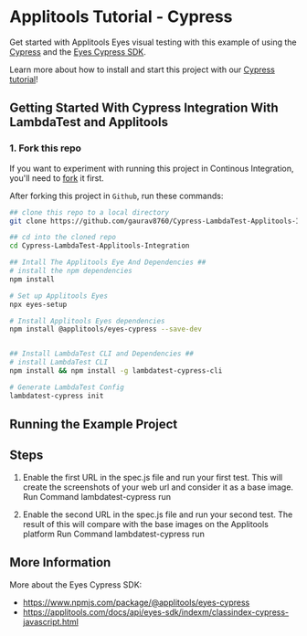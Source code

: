 # Applitools Tutorial - Cypress

Get started with Applitools Eyes visual testing with this example of using the [Cypress](https://www.cypress.io/) and the [Eyes Cypress SDK](https://www.npmjs.com/package/@applitools/eyes-cypress).

Learn more about how to install and start this project with our [Cypress tutorial](https://applitools.com/tutorials/cypress.html)!


## Getting Started With Cypress Integration With LambdaTest and Applitools

### 1. Fork this repo
If you want to experiment with running this project in Continous Integration, you'll need to [fork](https://github.com/gaurav8760/Cypress-LambdaTest-Applitools-Integration) it first.

After forking this project in `Github`, run these commands:

```bash
## clone this repo to a local directory
git clone https://github.com/gaurav8760/Cypress-LambdaTest-Applitools-Integration

## cd into the cloned repo
cd Cypress-LambdaTest-Applitools-Integration

## Intall The Applitools Eye And Dependencies ##
# install the npm dependencies
npm install

# Set up Applitools Eyes
npx eyes-setup

# Install Applitools Eyes dependencies
npm install @applitools/eyes-cypress --save-dev


## Install LambdaTest CLI and Dependencies ##
# install LambdaTest CLI
npm install && npm install -g lambdatest-cypress-cli

# Generate LambdaTest Config
lambdatest-cypress init
```
## Running the Example Project ##
## Steps 
1. Enable the first URL in the spec.js file and run your first test. This will create the screenshots of your web url and consider it as a base image.
    Run Command 
    lambdatest-cypress run

2. Enable the second URL in the spec.js file and run your second test. The result of this will compare with the base images on the Applitools platform
    Run Command 
    lambdatest-cypress run


## More Information ##
More about the Eyes Cypress SDK:
* https://www.npmjs.com/package/@applitools/eyes-cypress
* https://applitools.com/docs/api/eyes-sdk/indexm/classindex-cypress-javascript.html
